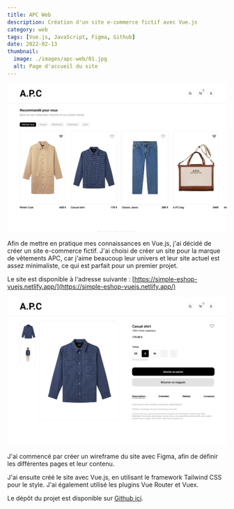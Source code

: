```yaml
---
title: APC Web
description: Création d'un site e-commerce fictif avec Vue.js
category: web
tags: [Vue.js, JavaScript, Figma, Github]
date: 2022-02-13
thumbnail:
  image: ./images/apc-web/01.jpg
  alt: Page d'accueil du site
---
```


![Page d'accueil du site](./images/apc-web/01.jpg)

Afin de mettre en pratique mes connaissances en Vue.js, j'ai décidé de créer un site e-commerce fictif. J'ai choisi de créer un site pour la marque de vêtements APC, car j'aime beaucoup leur univers et leur site actuel est assez minimaliste, ce qui est parfait pour un premier projet.

Le site est disponible à l'adresse suivante : [https://simple-eshop-vuejs.netlify.app/](https://simple-eshop-vuejs.netlify.app/)

![Page produit du site](./images/apc-web/02.jpg)

J'ai commencé par créer un wireframe du site avec Figma, afin de définir les différentes pages et leur contenu.

J'ai ensuite créé le site avec Vue.js, en utilisant le framework Tailwind CSS pour le style. J'ai également utilisé les plugins Vue Router et Vuex.

Le dépôt du projet est disponible sur [Github ici](https://github.com/baptistejouin/simple-eshop-vuejs).
